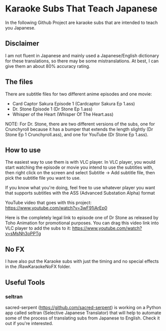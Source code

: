 # Karaoke Subs That Teach Japanese
In the following Github Project are karaoke subs that are intended to teach you Japanese.

## Disclaimer
I am not fluent in Japanese and mainly used a Japanese/English dictionary for these translations, so there may be some mistranslations. At best, I can give them an about 80% accuracy rating.

## The files
There are subtitle files for two different anime episodes and one movie:

- Card Captor Sakura Episode 1 (Cardcaptor Sakura Ep 1.ass)
- Dr. Stone Episode 1 (Dr Stone Ep 1.ass)
- Whisper of the Heart (Whisper Of The Heart.ass)

NOTE: For Dr. Stone, there are two different versions of the subs, one for Crunchyroll because it has a bumper that extends the length slightly (Dr Stone Ep 1 Crunchyroll.ass), and one for YouTube (Dr Stone Ep 1.ass).


## How to use
The easiest way to use them is with VLC player. In VLC player, you would start watching the episode or movie you intend to use the subtitles with, then right click on the screen and select Subtitle -> Add subtitle file, then pick the subtitle file you want to use. 

If you know what you're doing, feel free to use whatever player you want that supports subtitles with the ASS (Advanced Substation Alpha) format

YouTube video that goes with this project:
https://www.youtube.com/watch?v=3wF91iArEp0

Here is the completely legal link to episode one of Dr Stone as released by Toho Animation for promotional purposes. You can drag this video link into VLC player to add the subs to it:
https://www.youtube.com/watch?v=sMsNh3oPPTg

## No FX
I have also put the Karaoke subs with just the timing and no special effects in the /RawKaraokeNoFX folder.

## Useful Tools
### seltran
sacred-serpent (https://github.com/sacred-serpent) is working on a Python app called seltran (Selective Japanese Translator) that will help to automate some of the process of translating subs from Japanese to English. Check it out if you're interested.